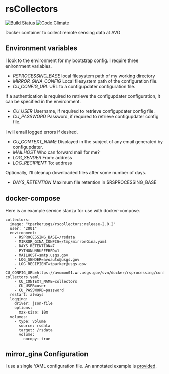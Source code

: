 rsCollectors
============
[![Build Status](https://travis-ci.org/tparker-usgs/rsCollectors.svg?branch=master)](https://travis-ci.org/tparker-usgs/rsCollectors)
[![Code Climate](https://codeclimate.com/github/tparker-usgs/rsCollectors/badges/gpa.svg)](https://codeclimate.com/github/tparker-usgs/rsCollectors)

Docker container to collect remote sensing data at AVO

Environment variables
---------------------
I look to the environment for my bootstrap config. I require three enironrment variables.
  * _RSPROCESSING_BASE_ local filesystem path of my working directory
  * _MIRROR_GINA_CONFIG_ Local filesystem path of the configuration file.
  * _CU_CONFIG_URL_ URL to a configupdater configuration file.

If a authentication is required to retrieve the configupdater configuration, it can be specified in the environment.
  * _CU_USER_ Username, if required to retrieve configupdater config file.
  * _CU_PASSWORD_ Password, if required to retrieve configupdater config file.

I will email logged errors if desired.
  * _CU_CONTEXT_NAME_ Displayed in the subject of any email generated by configupdater.
  * _MAILHOST_ Who can forward mail for me?
  * _LOG_SENDER_ From: address
  * _LOG_RECIPIENT_ To: address

Optionally, I'll cleanup downloaded files after some number of days.
  * _DAYS_RETENTION_ Maximum file retention in $RSPROCESSING_BASE

docker-compose
--------------
Here is an example service stanza for use with docker-compose.

    collectors:
      image: "tparkerusgs/rscollectors:release-2.0.2"
      user: "2001"
      environment:
        - RSPROCESSING_BASE=/rsdata
        - MIRROR_GINA_CONFIG=/tmp/mirrorGina.yaml
        - DAYS_RETENTION=7 
        - PYTHONUNBUFFERED=1
        - MAILHOST=smtp.usgs.gov
        - LOG_SENDER=avoauto@usgs.gov
        - LOG_RECIPIENT=tparker@usgs.gov
        - CU_CONFIG_URL=https://avomon01.wr.usgs.gov/svn/docker/rsprocessing/configupdater-collectors.yaml
        - CU_CONTEXT_NAME=collectors
        - CU_USER=user
        - CU_PASSWORD=password
      restart: always
      logging:
        driver: json-file
        options:
          max-size: 10m
      volumes:
        - type: volume
          source: rsdata
          target: /rsdata
          volume:
            nocopy: true

mirror_gina Configuration
-------------
I use a single YAML configuration file. An annotated example is [provided](https://raw.githubusercontent.com/tparker-usgs/rsCollectors/master/support/mirrorGina.yaml).
